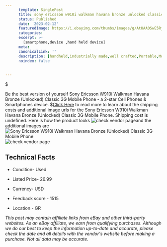 ```yaml
---
      template: SinglePost
      title: sony ericsson w910i walkman havana bronze unlocked classic 3g mobile phone
      status: Published
      date: '2023-02-12'
      featuredImage: https://i.ebayimg.com/thumbs/images/g/AtUAAOSwE5Rj0ftC/s-l225.jpg
      categories: 
      excerpt: >-
        [smartphone,device ,hand held device]
      meta:
      canonicalLink: ''
      description: [handheld,industrially made,well crafted,Portable,Mobile,Compact,Convenient,Lightweight,Maneuverable,Man-portable,Miniature,Carriable,Hand-held,Light,Holdable,Transportable,Mobile device,Pocket-sized,On-the-go,Wireless,Cordless,Compact size,Convenient size, smartphone,device ,hand held device]
      noindex: false
      
        
---
```

$

Be the best version of yourself Sony Ericsson W910i Walkman Havana Bronze (Unlocked) Classic 3G Mobile Phone - a 2-star Cell Phones & Smartphones device.
$[Click Here](https://www.ebay.com/itm/225377467072?hash=item34798b3ac0%3Ag%3AAtUAAOSwE5Rj0ftC&mkevt=1&mkcid=1&mkrid=711-53200-19255-0&campid=%253CePNCampaignId%253E&customid=%253CreferenceId%253E&toolid=10049) to read more to learn about the shipping costs and additional image urls for the Sony Ericsson W910i Walkman Havana Bronze (Unlocked) Classic 3G Mobile Phone. Shipping cost is undefined. Here is how the product looks ![check vendor page](https://i.ebayimg.com/thumbs/images/g/AtUAAOSwE5Rj0ftC/s-l225.jpg)and the additional images are![Sony Ericsson W910i Walkman Havana Bronze (Unlocked) Classic 3G Mobile Phone](https://i.ebayimg.com/images/g/AtUAAOSwE5Rj0ftC/s-l1600.jpg)![check vendor page](https://origin-galleryplus.ebayimg.com/ws/web/225377467072_2_0_1/225x225.jpg,https://origin-galleryplus.ebayimg.com/ws/web/225377467072_3_0_1/225x225.jpg,https://origin-galleryplus.ebayimg.com/ws/web/225377467072_4_0_1/225x225.jpg,https://origin-galleryplus.ebayimg.com/ws/web/225377467072_5_0_1/225x225.jpg,https://origin-galleryplus.ebayimg.com/ws/web/225377467072_6_0_1/225x225.jpg,https://origin-galleryplus.ebayimg.com/ws/web/225377467072_7_0_1/225x225.jpg,https://origin-galleryplus.ebayimg.com/ws/web/225377467072_8_0_1/225x225.jpg,https://origin-galleryplus.ebayimg.com/ws/web/225377467072_9_0_1/225x225.jpg,https://origin-galleryplus.ebayimg.com/ws/web/225377467072_10_0_1/225x225.jpg,https://origin-galleryplus.ebayimg.com/ws/web/225377467072_11_0_1/225x225.jpg)



 ## Technical Facts 



     
      

 - Condition- Used 


      

 - Listed Price- 26.99 


      

 - Currency- USD 


      

 - Feedback score - 1515 


      

 - Location - GR 


      
      

 *_This post may contain affiliate links from eBay and other third-party websites. As an eBay affiliate, we earn from qualifying purchases. Although we do our best to keep the information up-to-date and accurate, please check the date and all details with the vendor's website before making a purchase. Not all data may be accurate._*






